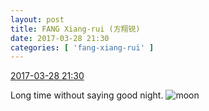```yaml
---
layout: post
title: FANG Xiang-rui (方翔锐)
date: 2017-03-28 21:30
categories: [ 'fang-xiang-rui' ]
---
```


<div class="weibo-info">
  <a href="http://weibo.com/6117583008/EBVoauUq3">2017-03-28 21:30</a>
</div>

Long time without saying good night. ![moon](http://img.t.sinajs.cn/t4/appstyle/expression/ext/normal/b9/moon.gif)
